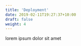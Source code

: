```yaml
---
title: 'Deployment'
date: 2019-02-11T19:27:37+10:00
draft: false
weight: 4
---
```


lorem ipsum dolor sit amet
